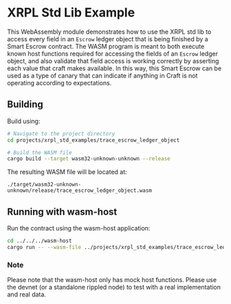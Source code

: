 # XRPL Std Lib Example

This WebAssembly module demonstrates how to use the XRPL std lib to access every field in an `Escrow` ledger object that
is being finished by a Smart Escrow contract. The WASM program is meant to both execute known host functions required
for accessing the fields of an `Escrow` ledger object, and also validate that field access is working correctly by
asserting each value that craft makes available. In this way, this Smart Escrow can be used as a type of canary that can
indicate if anything in Craft is not operating according to expectations.

## Building

Build using:

```bash
# Navigate to the project directory
cd projects/xrpl_std_examples/trace_escrow_ledger_object

# Build the WASM file
cargo build --target wasm32-unknown-unknown --release
```

The resulting WASM file will be located at:

```
./target/wasm32-unknown-unknown/release/trace_escrow_ledger_object.wasm
```

## Running with wasm-host

Run the contract using the wasm-host application:

```bash
cd ../../../wasm-host
cargo run -- --wasm-file ../projects/xrpl_std_examples/trace_escrow_ledger_object/target/wasm32-unknown-unknown/release/trace_escrow_ledger_object.wasm --project xrpl_std_examples/trace_escrow_ledger_object
```

### Note

Please note that the wasm-host only has mock host functions. Please use the devnet (or a standalone rippled node) to
test with a real implementation and real data.
